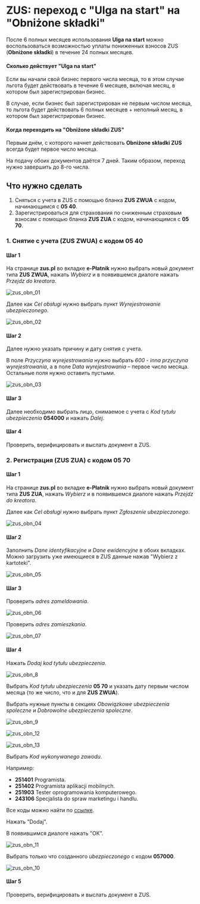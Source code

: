# ZUS: переход с "Ulga na start" на "Obniżone składki"

После 6 полных месяцев использования **Ulga na start** можно воспользоваться возможностью уплаты пониженных взносов ZUS
(**Obniżone składki**) в течение 24 полных месяцев.

#### Сколько действует "Ulga na start"

Если вы начали свой бизнес первого числа месяца, то в этом случае льгота будет действовать в течение 6 месяцев,
включая месяц, в котором был зарегистрирован бизнес.

В случае, если бизнес был зарегистрирован не первым числом месяца,
то льгота будет действовать 6 полных месяцев + неполный месяц, в котором был зарегистрирован бизнес.

#### Когда переходить на "Obniżone składki ZUS"

Первым днём, с которого начнет действовать **Obniżone składki ZUS** всегда будет первое число месяца.

На подачу обоих документов даётся 7 дней. Таким образом, переход нужно завершить до 8-го числа.

## Что нужно сделать

1. Сняться с учета в ZUS с помощью бланка **ZUS ZWUA** с кодом, начинающимся с **05 40**.
2. Зарегистрироваться для страхования по сниженным страховым взносам с помощью бланка **ZUS ZUA** с кодом, начинающимся
с **05 70**.

### 1. Снятие с учета (ZUS ZWUA) с кодом 05 40

#### Шаг 1

На странице **zus.pl** во вкладке **e-Płatnik** нужно выбрать новый документ типа **ZUS ZWUA**, нажать *Wybierz* и в
появившемся диалоге нажать *Przejdz do kreatora*.

![zus_obn_01][1]

Далее как *Cel obsługi* нужно выбрать пункт *Wyrejestrowanie ubezpieczonego*.

![zus_obn_02][2]

#### Шаг 2
Далее нужно указать причину и дату снятия с учета.

В поле *Przyczyna wyrejestrowania* нужно выбрать *600 - inna przyczyna wyrejestrowania*,
а в поле *Data wyrejestrowania* – первое число месяца. Остальные поля нужно оставить пустыми.

![zus_obn_03][3]

#### Шаг 3

Далее необходимо выбрать лицо, снимаемое с учета с *Kod tytułu ubezpieczenia* **054000** и нажать *Dalej*.

#### Шаг 4

Проверить, верифицировать и выслать документ в ZUS.

### 2. Регистрация (ZUS ZUA) с кодом 05 70

#### Шаг 1

На странице **zus.pl** во вкладке **e-Płatnik** нужно выбрать новый документ типа **ZUS ZUA**, нажать *Wybierz* и в
появившемся диалоге нажать *Przejdz do kreatora*.

Далее как *Cel obsługi* нужно выбрать пункт *Zgłoszenie ubezpieczonego*.

![zus_obn_04][4]

#### Шаг 2

Заполнить *Dane identyfikacyjne* и *Dane ewidencyjne* в обоих вкладках. Можно загрузить уже имеющиеся в ZUS данные нажав
"Wybierz z kartoteki".

![zus_obn_05][5]

#### Шаг 3

Проверить *adres zameldowania*.

![zus_obn_06][6]

Проверить *adres zamieszkania*.

![zus_obn_07][7]

#### Шаг 4

Нажать *Dodaj kod tytułu ubezpieczenia*.

![zus_obn_8][8]

Выбрать *Kod tytułu ubezpieczenia* **05 70** и указать дату первым числом месяца (то же число, что и для **ZUS ZWUA**).

Выбрать нужные пункты в секциях *Obowiązkowe ubezpieczenia spoleczne* и *Dobrowolne ubezpieczenia spoleczne*.

![zus_obn_9][9]

![zus_obn_12][12]

![zus_obn_13][13]

Выбрать *Kod wykonywanego zawodu*.

Например:

- **251401** Programista.
- **251402** Programista aplikacji mobilnych.
- **251903** Tester oprogramowania komputerowego.
- **243106** Specjalista do spraw marketingu i handlu.

Все коды можно найти по [ссылке][14].

Нажать "Dodaj".

В появившимся диалоге нажать "ОК".

![zus_obn_11][11]

Выбрать только что созданного *ubezpieczonego* c кодом **057000**.

![zus_obn_10][10]

#### Шаг 5

Проверить, верифицировать и выслать документ в ZUS.

[1]: images/zus_obnizone/zus_obn_01.png
[2]: images/zus_obnizone/zus_obn_02.png
[3]: images/zus_obnizone/zus_obn_03.png
[4]: images/zus_obnizone/zus_obn_04.png
[5]: images/zus_obnizone/zus_obn_05.png
[6]: images/zus_obnizone/zus_obn_06.png
[7]: images/zus_obnizone/zus_obn_07.png
[8]: images/zus_obnizone/zus_obn_08.png
[9]: images/zus_obnizone/zus_obn_09.png
[10]: images/zus_obnizone/zus_obn_10.png
[11]: images/zus_obnizone/zus_obn_11.png
[12]: images/zus_obnizone/zus_obn_12.png
[13]: images/zus_obnizone/zus_obn_13.png
[14]: https://psz.praca.gov.pl/rynek-pracy/bazy-danych/klasyfikacja-zawodow-i-specjalnosci/wyszukiwarka-opisow-zawodow
